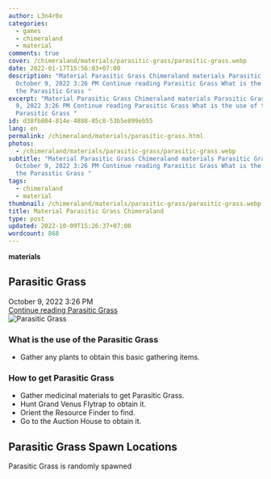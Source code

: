```yaml
---
author: L3n4r0x
categories:
  - games
  - chimeraland
  - material
comments: true
cover: /chimeraland/materials/parasitic-grass/parasitic-grass.webp
date: 2022-01-17T15:56:03+07:00
description: "Material Parasitic Grass Chimeraland materials Parasitic Grass
  October 9, 2022 3:26 PM Continue reading Parasitic Grass What is the use of
  the Parasitic Grass "
excerpt: "Material Parasitic Grass Chimeraland materials Parasitic Grass October
  9, 2022 3:26 PM Continue reading Parasitic Grass What is the use of the
  Parasitic Grass "
id: d38fb804-814e-4888-85c8-53b5e899eb55
lang: en
permalink: /chimeraland/materials/parasitic-grass.html
photos:
  - /chimeraland/materials/parasitic-grass/parasitic-grass.webp
subtitle: "Material Parasitic Grass Chimeraland materials Parasitic Grass
  October 9, 2022 3:26 PM Continue reading Parasitic Grass What is the use of
  the Parasitic Grass "
tags:
  - chimeraland
  - material
thumbnail: /chimeraland/materials/parasitic-grass/parasitic-grass.webp
title: Material Parasitic Grass Chimeraland
type: post
updated: 2022-10-09T15:26:37+07:00
wordcount: 868
---
```


<link
  rel="stylesheet"
  href="https://rawcdn.githack.com/dimaslanjaka/Web-Manajemen/870a349/css/bootstrap-5-3-0-alpha3-wrapper.css"
/>
<section id="bootstrap-wrapper">
  <div data-bs-theme="dark">
    <div
      class="row g-0 border rounded overflow-hidden flex-md-row mb-4 shadow-sm position-relative bg-dark text-light"
    >
      <div class="col p-4 d-flex flex-column position-static">
        <strong class="d-inline-block mb-2 text-success">materials</strong>
        <h2 class="mb-0">Parasitic Grass</h2>
        <div class="mb-1 text-muted">October 9, 2022 3:26 PM</div>
        <a
          href="/chimeraland/materials/parasitic-grass.html"
          class="stretched-link d-none text-primary"
          >Continue reading Parasitic Grass</a
        >
      </div>
      <div class="col-auto d-none d-md-block d-lg-block">
        <img
          src="https://www.webmanajemen.com/chimeraland/materials/parasitic-grass/parasitic-grass.webp"
          alt="Parasitic Grass"
        />
      </div>
    </div>
    <div class="row">
      <div class="col-lg-6 col-12 mb-2">
        <div class="card">
          <div class="card-body">
            <h3 class="card-title">What is the use of the Parasitic Grass</h3>
            <div class="card-text">
              <ul>
                <li>Gather any plants to obtain this basic gathering items.</li>
              </ul>
            </div>
          </div>
        </div>
      </div>
      <div class="col-lg-6 col-12 mb-2">
        <div class="card">
          <div class="card-body">
            <h3 class="card-title">How to get Parasitic Grass</h3>
            <div class="card-text">
              <ul>
                <li>Gather medicinal materials to get Parasitic Grass.</li>
                <li>Hunt Grand Venus Flytrap to obtain it.</li>
                <li>Orient the Resource Finder to find.</li>
                <li>Go to the Auction House to obtain it.</li>
              </ul>
            </div>
          </div>
        </div>
      </div>
      <div class="col-12 mb-2">
        <h2>Parasitic Grass Spawn Locations</h2>
        <p>Parasitic Grass is randomly spawned</p>
      </div>
    </div>
  </div>
</section>